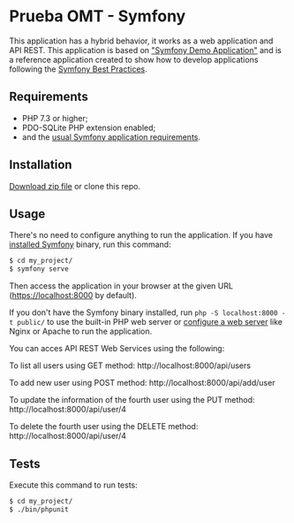 Prueba OMT - Symfony
========================

This application has a hybrid behavior, it works as a web application and API REST.
This application is based on ["Symfony Demo Application"][6] and is a reference 
application created to show how to develop applications following the [Symfony Best Practices][1].

Requirements
------------

  * PHP 7.3 or higher;
  * PDO-SQLite PHP extension enabled;
  * and the [usual Symfony application requirements][2].

Installation
------------

[Download zip file][5] or clone this repo.

Usage
-----

There's no need to configure anything to run the application. If you have
[installed Symfony][4] binary, run this command:

```bash
$ cd my_project/
$ symfony serve
```

Then access the application in your browser at the given URL (<https://localhost:8000> by default).

If you don't have the Symfony binary installed, run `php -S localhost:8000 -t public/`
to use the built-in PHP web server or [configure a web server][3] like Nginx or
Apache to run the application.

You can acces API REST Web Services using the following:

To list all users using GET method:
http://localhost:8000/api/users

To add new user using POST method:
http://localhost:8000/api/add/user

To update the information of the fourth user using the PUT method:
http://localhost:8000/api/user/4

To delete the fourth user using the DELETE method:
http://localhost:8000/api/user/4

Tests
-----

Execute this command to run tests:

```bash
$ cd my_project/
$ ./bin/phpunit
```

[1]: https://symfony.com/doc/current/best_practices.html
[2]: https://symfony.com/doc/current/reference/requirements.html
[3]: https://symfony.com/doc/current/cookbook/configuration/web_server_configuration.html
[4]: https://symfony.com/download
[5]: https://github.com/dr0man/PruebaOMT/archive/refs/heads/main.zip
[6]: https://github.com/symfony/demo
